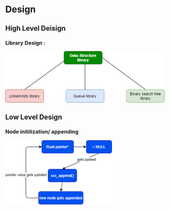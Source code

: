 # Design

## High Level Deisign

### Library Design :

![HLD](https://github.com/yasirfaizahmed/Dynamic_Data_Structure_library/blob/master/2_Design/1.png)

## Low Level Design

### Node initilization/ appending

![append functions](https://github.com/yasirfaizahmed/Dynamic_Data_Structure_library/blob/master/2_Design/Untitled%20Diagram.png)

### 

